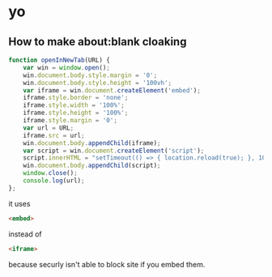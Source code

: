 # yo
## How to make about:blank cloaking
```js
function openInNewTab(URL) {
    var win = window.open();
    win.document.body.style.margin = '0';
    win.document.body.style.height = '100vh';
    var iframe = win.document.createElement('embed');
    iframe.style.border = 'none';
    iframe.style.width = '100%';
    iframe.style.height = '100%';
    iframe.style.margin = '0';
    var url = URL;
    iframe.src = url;
    win.document.body.appendChild(iframe);
    var script = win.document.createElement('script');
    script.innerHTML = "setTimeout(() => { location.reload(true); }, 10800 * 1000);";
    win.document.body.appendChild(script);
    window.close();
    console.log(url);
};
```
it uses
```html
<embed>
```
instead of
```html
<iframe>
```
because securly isn't able to block site if you embed them.
